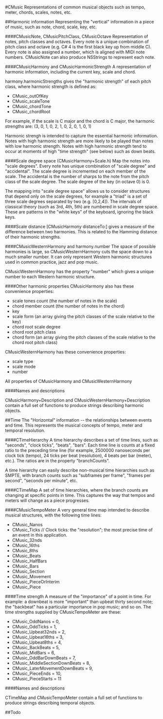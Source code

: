 #CMusic
Representations of common musical objects such as tempo, meter, chords, scales, notes, etc.

##Harmonic information
Representing the "vertical" information in a piece of music, such as note, chord, scale, key, etc.

####CMusicNote, CMusicPitchClass, CMusicOctave
Representation of notes, pitch classes and octaves. Every note is a unique combination of pitch class and octave (e.g. C# 4 is the first black key up from middle C). Every note is also assigned a number, which is aligned with MIDI note numbers. CMusicNote can also produce NSStrings to represent each note.

####CMusicHarmony and CMusicHarmonicStrength
A representation of harmonic information, including the current key, scale and chord.

harmony.harmonicStrengths gives the "harmonic strength" of each pitch class, where harmonic strength is defined as:
- CMusic_outOfKey
- CMusic_scaleTone
- CMusic_chordTone
- CMusic_chordRoot

For example, if the scale is C major and the chord is C major, the harmonic strengths are:
(3, 0, 1, 0, 2, 1, 0, 2, 0, 1, 0, 1)

Harmonic strengh is intended to capture the essential harmonic information. Notes with high harmonic strength are more likely to be played than notes with low harmonic strength. Notes with high harmonic strength tend to occur at moments of high "time strength" (see below) such as down beats.

####Scale degree space (CMusicHarmony+Scale.h)
Map the notes into "scale degrees". Every note has unique combination of "scale degree" and "accidental". The scale degree is incremented on each member of the scale. The accidental is the number of sharps to the note from the pitch class of the scale degree. The scale degree of the key (in octave 0) is 0.

The mapping into "scale degree space" allows us to consider structures that depend only on the scale degrees, for example a "triad" is a set of three scale degrees separated by two (e.g. [0,2,4]). The intervals of classical theory (such as 3rd, 4th, 5th) are numbered in scale degree space. These are patterns in the "white keys" of the keyboard, ignoring the black keys. 

####Scale distance
[CMusicHarmony distanceTo:<harmony>] gives a measure of the difference between two harmonies. This is related to the Hamming distance of their harmonic strengths.

####CMusicWesternHarmony and harmony.number
The space of possible harmonies is large, so CMusicWesternHarmony cuts the space down to a much smaller number. It can only represent Western harmonic structures used in common practice, jazz and pop music. 

CMusicWesternHarmony has the property "number" which gives a unique number to each Western harmonic structure.

####Other harmonic properties
CMusicHarmony also has these convenience properties:
- scale tones count (the number of notes in the scale)
- chord member count (the number of notes in the chord)
- key 
- scale form (an array giving the pitch classes of the scale relative to the key)
- chord root scale degree
- chord root pitch class
- chord form (an array giving the pitch classes of the scale relative to the chord root pitch class)

CMusicWesternHarmony has these convenience properties:
- scale type 
- scale mode
- number 

All properties of CMusicHarmony and CMusicWesternHarmony 

####Names and descriptions

CMusicHarmony+Description and CMusicWesternHarmony+Description contain a full set of functions to produce strings describing harmonic objects. 

##Time
The "Horizontal" information -- the relationships between events and time. This represents the musical concepts of tempo, meter and temporal resolution.

####CTimeHierarchy
A time hierarchy describes a set of time lines, such as "seconds", "clock ticks", "beats", "bars". Each time line is counts at a fixed ratio to the preceding time line (for example, 2500000 nanoseconds per clock tick (tempo), 24 ticks per beat (resolution), 4 beats per bar (meter), etc.). The ratios are in the property "branchCounts".

A time hierarchy can easily describe non-musical time hierarchies such as SMPTE, with branch counts such as "subframes per frame", "frames per second", "seconds per minute", etc.

####CTimeMap
A set of time hierarchies, where the branch counts are changing at specific points in time. This captures the way that tempos and meters will change as a piece progresses.

####CMusicTempoMeter
A very general time map intended to describe musical structures, with the following time lines:
- CMusic_Nanos 
- CMusic_Ticks  // Clock ticks: the "resolution"; the most precise time of an event in this application. 
- CMusic_32nds
- CMusic_16ths
- CMusic_8ths
- CMusic_Beats
- CMusic_HalfBars
- CMusic_Bars
- CMusic_Section
- CMusic_Movement
- CMusic_PieceOrInterim
- CMusic_Piece

####Time strength
A measure of the "importance" of a point in time. For example: a downbeat is more "important" than upbeat thirty second note; the "backbeat" has a particular importance in pop music; and so on. The time strengths supplied by CMusicTempoMeter are these:
- CMusic_OddNanos               = 0,
- CMusic_OddTicks               = 1,
- CMusic_Upbeat32nds            = 2,
- CMusic_Upbeat16ths            = 3,
- CMusic_Upbeat8ths             = 4,
- CMusic_BackBeats              = 5,
- CMusic_MidBars                = 6,
- CMusic_OddBarDownBeats        = 7,
- CMusic_MiddleSectionDownBeats = 8,
- CMusic_LaterMovementDownBeats = 9,
- CMusic_PieceEnds              = 10,
- CMusic_PieceStarts            = 11

####Names and descriptions

CTimeMap and CMusicTempoMeter contain a full set of functions to produce strings describing temporal objects.

##Todo

